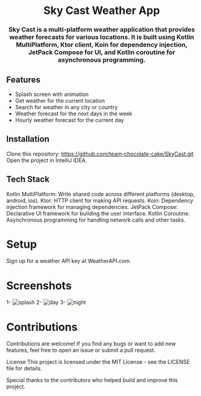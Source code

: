 
<h1 align="center">Sky Cast Weather App</h1>


<h3 align="center">Sky Cast is a multi-platform weather application that provides weather forecasts for various locations. It is built using Kotlin MultiPlatform, Ktor client, Koin for dependency injection, JetPack Compose for UI, and Kotlin coroutine for asynchronous programming.</h3>

## Features

* Splash screen with animation
* Get weather for the current location
* Search for weather in any city or country
* Weather forecast for the next days in the week
* Hourly weather forecast for the current day

## Installation
Clone this repository:
https://github.com/team-chocolate-cake/SkyCast.git
Open the project in IntelliJ IDEA.

## Tech Stack
Kotlin MultiPlatform: Write shared code across different platforms (desktop, android, ios).
Ktor: HTTP client for making API requests.
Koin: Dependency injection framework for managing dependencies.
JetPack Compose: Declarative UI framework for building the user interface.
Kotlin Coroutine: Asynchronous programming for handling network calls and other tasks.

# Setup
Sign up for a weather API key at WeatherAPI.com.

# Screenshots
1- ![splash](https://github.com/team-chocolate-cake/SkyCast/assets/87489620/a783a8df-1c31-4459-b1e3-b6cdaac2c08d)
2- ![day](https://github.com/team-chocolate-cake/SkyCast/assets/87489620/8f95cb5b-c214-4b17-9172-9632a27cb298)
3- ![night](https://github.com/team-chocolate-cake/SkyCast/assets/87489620/73b303e7-c878-4499-afde-37226e8083b0)


# Contributions
Contributions are welcome! If you find any bugs or want to add new features, feel free to open an issue or submit a pull request.

License
This project is licensed under the MIT License - see the LICENSE file for details.

Special thanks to the contributors who helped build and improve this project.
